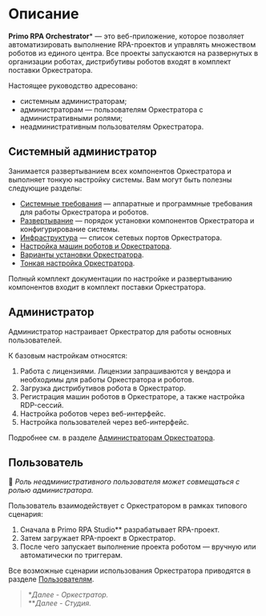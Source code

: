 # Описание

**Primo RPA Orchestrator**\* — это веб-приложение, которое позволяет автоматизировать выполнение RPA-проектов и управлять множеством роботов из единого центра. Все проекты запускаются на развернутых в организации роботах, дистрибутивы роботов входят в комплект поставки Оркестратора. 

Настоящее руководство адресовано:
* системным администраторам;
* администраторам — пользователям Оркестратора с административными ролями;
* неадминистративным пользователям Оркестратора.

## Системный администратор

Занимается развертыванием всех компонентов Оркестратора и выполняет тонкую настройку системы. Вам могут быть полезны следующие разделы:
* [Системные требования](https://docs.primo-rpa.ru/primo-rpa/orchestrator-new/systemreq) — аппаратные и программные требования для работы Оркестратора и роботов.
* [Развертывание](https://docs.primo-rpa.ru/primo-rpa/orchestrator-new/deployment) — порядок установки компонентов Оркестратора и конфигурирование системы.
* [Инфраструктура](https://docs.primo-rpa.ru/primo-rpa/orchestrator-new/ports) — список сетевых портов Оркестратора.
* [Настройка машин роботов и Оркестратора](https://docs.primo-rpa.ru/primo-rpa/orchestrator-new/setting-up-machines).
* [Варианты установки Оркестратора](https://docs.primo-rpa.ru/primo-rpa/orchestrator-new/quick-installation).
* [Тонкая настройка Оркестратора](https://docs.primo-rpa.ru/primo-rpa/orchestrator-new/fine-tuning).

Полный комплект документации по настройке и развертыванию компонентов входит в комплект поставки Оркестратора. 


## Администратор

Администратор настраивает Оркестратор для работы основных пользователей. 

К базовым настройкам относятся:

1. Работа с лицензиями. Лицензии запрашиваются у вендора и необходимы для работы Оркестратора и роботов.
2. Загрузка дистрибутивов робота в Оркестратор.
3. Регистрация машин роботов в Оркестраторе, а также настройка RDP-сессий.
4. Настройка роботов через веб-интерфейс.
5. Настройка пользователей через веб-интерфейс.

Подробнее см. в разделе [Администраторам Оркестратора](https://docs.primo-rpa.ru/primo-rpa/orchestrator/orchestrator-admin).

## Пользователь

:small_blue_diamond: *Роль неадминистративного пользователя может совмещаться с ролью администратора.*

Пользователь взаимодействует с Оркестратором в рамках типового сценария:

1. Сначала в Primo RPA Studio\*\* разрабатывает RPA-проект.
2. Затем загружает RPA-проект в Оркестратор.
3. После чего запускает выполнение проекта роботом — вручную или автоматически по триггерам.

Все возможные сценарии использования Оркестратора приводятся в разделе [Пользователям](https://docs.primo-rpa.ru/primo-rpa/orchestrator/orchestrator-user).



> \**Далее - Оркестратор.*\
> \*\**Далее - Студия.*

